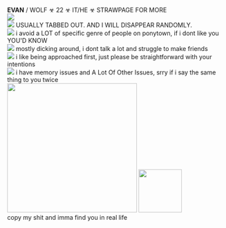 **EVAN** / WOLF ☣ 22 ☣  IT/HE ☣ STRAWPAGE FOR MORE <br/>
<img src="https://gifcity.carrd.co/assets/images/gallery39/59e6c9a7.gif?v=47652796">
<br/>
<img src="https://i.imgur.com/ovaff5r.gif"> USUALLY TABBED OUT. AND I WILL DISAPPEAR RANDOMLY. 
<br/>
<img src="https://gifcity.carrd.co/assets/images/gallery01/541621c7.gif?v=e3c0bc0f"> i avoid a LOT of specific genre of people on ponytown, if i dont like you YOU'D KNOW
<br/> 
<img src="https://gifcity.carrd.co/assets/images/gallery311/4262d959.gif?v=e3c0bc0f"> mostly dicking around, i dont talk a lot and struggle to make friends
<br/>
<img src="https://gifcity.carrd.co/assets/images/gallery311/3797eab7.gif?v=e3c0bc0f"> i like being approached first, just please be straightforward with your intentions
<br/>
<img src="https://gifcity.carrd.co/assets/images/gallery01/9e656c08.gif?v=e3c0bc0f"> i have memory issues and A Lot Of Other Issues, srry if i say the same thing to you twice
<br/>
<img src="https://i.imgur.com/CDm0uuR.png" width=300> <img src="https://i.imgur.com/F5E5SII.png" width=100>
<br/>
copy my shit and imma find you in real life
